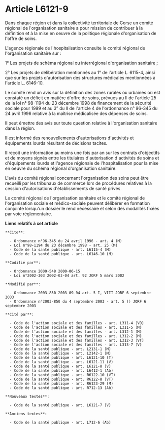 # Article L6121-9

Dans chaque région et dans la collectivité territoriale de Corse un comité régional de l'organisation sanitaire a pour
mission de contribuer à la définition et à la mise en oeuvre de la politique régionale d'organisation de l'offre de soins.

L'agence régionale de l'hospitalisation consulte le comité régional de l'organisation sanitaire sur :

1° Les projets de schéma régional ou interrégional d'organisation sanitaire ;

2° Les projets de délibération mentionnés au 1° de l'article L. 6115-4, ainsi que sur les projets d'autorisation des
structures médicales mentionnées à l'article L. 6146-10.

Le comité rend un avis sur la définition des zones rurales ou urbaines où est constaté un déficit en matière d'offre de
soins, prévues au II de l'article 25 de la loi n° 98-1194 du 23 décembre 1998 de financement de la sécurité sociale pour 1999
et au 3° du II de l'article 4 de l'ordonnance n° 96-345 du 24 avril 1996 relative à la maîtrise médicalisée des dépenses de
soins.

Il peut émettre des avis sur toute question relative à l'organisation sanitaire dans la région.

Il est informé des renouvellements d'autorisations d'activités et équipements lourds résultant de décisions tacites.

Il reçoit une information au moins une fois par an sur les contrats d'objectifs et de moyens signés entre les titulaires
d'autorisation d'activités de soins et d'équipements lourds et l'agence régionale de l'hospitalisation pour la mise en oeuvre
du schéma régional d'organisation sanitaire.

L'avis du comité régional concernant l'organisation des soins peut être recueilli par les tribunaux de commerce lors de
procédures relatives à la cession d'autorisations d'établissements de santé privés.

Le comité régional de l'organisation sanitaire et le comité régional de l'organisation sociale et médico-sociale peuvent
délibérer en formation conjointe lorsqu'un dossier le rend nécessaire et selon des modalités fixées par voie réglementaire.

**Liens relatifs à cet article**

	**Cite**:

	  - Ordonnance n°96-345 du 24 avril 1996 - art. 4 (M)
	  - Loi n°98-1194 du 23 décembre 1998 - art. 25 (M)
	  - Code de la santé publique - art. L6115-4 (M)
	  - Code de la santé publique - art. L6146-10 (M)

	**Codifié par**:

	  - Ordonnance 2000-548 2000-06-15
	  - Loi n°2002-303 2002-03-04 art. 92 JORF 5 mars 2002

	**Modifié par**:

	  - Ordonnance 2003-850 2003-09-04 art. 5 I, VIII JORF 6 septembre 2003
	  - Ordonnance n°2003-850 du 4 septembre 2003 - art. 5 () JORF 6 septembre 2003

	**Cité par**:

	  - Code de l'action sociale et des familles - art. L311-4 (VD)
	  - Code de l'action sociale et des familles - art. L311-5 (M)
	  - Code de l'action sociale et des familles - art. L312-1 (M)
	  - Code de l'action sociale et des familles - art. L312-2 (M)
	  - Code de l'action sociale et des familles - art. L312-3 (VT)
	  - Code de l'action sociale et des familles - art. L313-7 (V)
	  - Code de la santé publique - art. L2131-1 (M)
	  - Code de la santé publique - art. L2142-1 (M)
	  - Code de la santé publique - art. L6121-10 (T)
	  - Code de la santé publique - art. L6121-11 (V)
	  - Code de la santé publique - art. L6121-8 (V)
	  - Code de la santé publique - art. L6412-1 (Ab)
	  - Code de la santé publique - art. R6122-10 (VT)
	  - Code de la santé publique - art. R6122-8 (VT)
	  - Code de la santé publique - art. R6123-29 (M)
	  - Code de la santé publique - art. R712-13 (Ab)

	**Nouveaux textes**:

	  - Code de la santé publique - art. L6121-7 (V)

	**Anciens textes**:

	  - Code de la santé publique - art. L712-6 (Ab)
